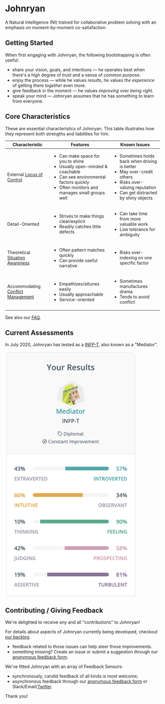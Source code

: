 # Johnryan

A Natural Intelligence (NI) trained for collaborative problem solving with an emphasis on moment-by-moment co-satisfaction.

## Getting Started

When first engaging with Johnryan, the following bootstrapping is often useful:

- share your vision, goals, and intentions — he operates best when there's a high degree of *trust* and a sense of *common purpose*.
- enjoy the process — while he values *results*, he values *the experience* of getting there *together* even more.
- give feedback in the moment — he values *improving* over *being right*.
- speak your mind — Johnryan assumes that he has something to learn from everyone.

## Core Characteristics

These are essential characteristics of Johnryan. This table illustrates how they represent both strengths and liabilities for him.

| Characteristic | Features | Known Issues |
| --- | --- | --- |
| External [Locus of Control](https://en.wikipedia.org/wiki/Locus_of_control) | <ul><li>Can make space for you to shine</li><li>Usually open-minded & coachable</li><li>Can see environmental factors quickly</li><li>Often monitors and manages small groups well</li></ul> | <ul><li>Sometimes holds back when driving is better</li><li>May over-credit others</li><li>Risks over-valuing reputation</li><li>Can get distracted by shiny objects</li></ul> |
| Detail-Oriented | <ul><li>Strives to make things clear/explicit</li><li>Readily catches little defects</li></ul> | <ul><li>Can take time from more valuable work</li><li>Low tolerance for ambiguity</li></ul> |
| Theoretical [Situation Awareness](https://en.wikipedia.org/wiki/Situation_awareness) | <ul><li>Often pattern matches quickly</li><li>Can provide useful narrative</li></ul> | <ul><li>Risks over-indexing on one specific factor</li></ul> |
| Accommodating [Conflict Management](https://open.lib.umn.edu/communication/chapter/6-2-conflict-and-interpersonal-communication/) | <ul><li>Empathizes/attunes easily</li><li>Usually approachable</li><li>Service-oriented</li></ul> | <ul><li>Sometimes manufactures drama</li><li>Tends to avoid conflict</li></ul> |

See also our [FAQ](FAQ.md).

## Current Assessments

In July 2020, Johnryan has tested as a [INFP-T](https://www.16personalities.com/infp-personality), also known as a "Mediator".

![16 Personalities results: INFP-T](16-personalities-results.png)

## Contributing / Giving Feedback

We're delighted to receive any and all "contributions" to Johnryan!

For details about aspects of Johnryan currently being developed, checkout [our backlog](https://github.com/jtigger/johnryan/issues).
- feedback related to those issues can help steer those improvements.
- something missing? Create an issue or submit a suggestion through our [anonymous feedback form](https://forms.gle/N6efS8gTPT7gnC459).

We've fitted Johnryan with an array of Feedback Sensors:

- synchronously, candid feedback of all kinds is most welcome;
- asynchronous feedback through our [anonymous feedback form](https://forms.gle/N6efS8gTPT7gnC459) or Slack/Email/[Twitter](https://twitter.com/jtigger).

Thank you!
